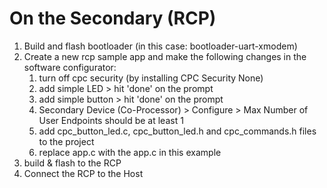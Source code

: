 # On the Secondary (RCP)
1. Build and flash bootloader (in this case: bootloader-uart-xmodem)
2. Create a new rcp sample app and make the following changes in the software configurator:
    1. turn off cpc security (by installing CPC Security None)
    2. add simple LED > hit 'done' on the prompt
    3. add simple button > hit 'done' on the prompt
    4. Secondary Device (Co-Processor) > Configure > Max Number of User Endpoints should be at least 1
    5. add cpc_button_led.c, cpc_button_led.h and cpc_commands.h      files to the project
    6. replace app.c with the app.c in this example
3. build & flash to the RCP
4. Connect the RCP to the Host
